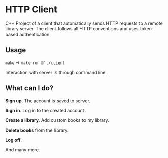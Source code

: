 # HTTP Client

C++ Project of a client that automatically sends HTTP requests to a remote library server. The client follows all HTTP conventions and uses token-based authentication.

## Usage

``make`` -> ``make run`` or ``./client``

Interaction with server is through command line.

## What can I do?

**Sign up**. The account is saved to server.

**Sign in**. Log in to the created account.

**Create a library**. Add custom books to my library.

**Delete books** from the library.

**Log off**.

And many more.
